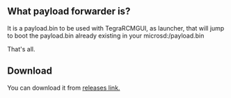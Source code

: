 ## What payload forwarder is?

It is a payload.bin to be used with TegraRCMGUI, as launcher, that will jump to boot the payload.bin already existing in your microsd:/payload.bin

That's all.

## Download

You can download it from [releases link.](https://github.com/RetroGamer74/NX_Payload_Forwarder/releases)


